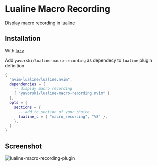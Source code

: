 # Lualine Macro Recording

Display macro recording in [lualine](https://github.com/nvim-lualine/lualine.nvim)

## Installation

With [lazy](https://github.com/folke/lazy.nvim)

Add `yavorski/lualine-macro-recording` as dependecy to `lualine` plugin definition

```lua
{
  "nvim-lualine/lualine.nvim",
  dependencies = {
    -- display macro recording
    { "yavorski/lualine-macro-recording.nvim" }
  },
  opts = {
    sections = {
      -- add to section of your choice
      lualine_c = { "macro_recording", "%S" },
    },
  }
}
```

## Screenshot

![lualine-macro-recording-plugin](https://gcdnb.pbrd.co/images/W1pixLjHWA5h.png?o=1)
